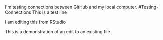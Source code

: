 I'm testing connections between GitHub and my local computer.
#Testing-Connections
This is a test line

I am editing this from RStudio

This is a demonstration of an edit to an existing file.